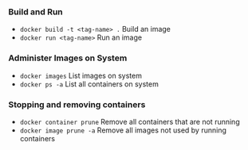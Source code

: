 ### Build and Run
* `docker build -t <tag-name> .` Build an image
* `docker run <tag-name>` Run an image

### Administer Images on System
* `docker images` List images on system
* `docker ps -a` List all containers on system

### Stopping and removing containers
* `docker container prune` Remove all containers that are not running
* `docker image prune -a` Remove all images not used by running containers